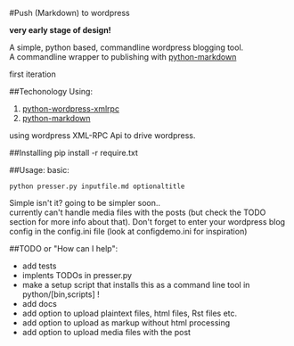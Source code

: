 #Push (Markdown) to wordpress

**very early stage of design!**

A simple, python based, commandline wordpress blogging tool.  
A commandline wrapper to publishing with [python-markdown](https://github.com/waylan/Python-Markdown)

first iteration

##Techonology
Using:

1. [python-wordpress-xmlrpc](https://github.com/maxcutler/python-wordpress-xmlrpc)  
2. [python-markdown](https://github.com/waylan/Python-Markdown)  

using wordpress XML-RPC Api to drive wordpress.


##Installing
pip install -r require.txt

##Usage:
basic:

    python presser.py inputfile.md optionaltitle

Simple isn't it? going to be simpler soon..  
currently can't handle media files with the posts (but check the TODO section for more info about that).
Don't forget to enter your wordpress blog config in the config.ini file (look at configdemo.ini for inspiration)

##TODO or "How can I help":

* add tests
* implents TODOs in presser.py
* make a setup script that installs this as a command line tool in python/[bin,scripts] !
* add docs
* add option to upload plaintext files, html files, Rst files etc.
* add option to upload as markup without html processing
* add option to upload media files with the post
